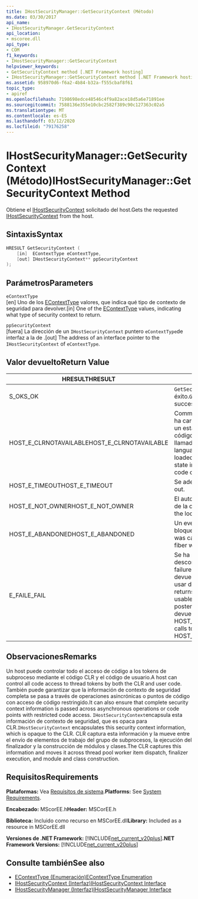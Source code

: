 ```yaml
---
title: IHostSecurityManager::GetSecurityContext (Método)
ms.date: 03/30/2017
api_name:
- IHostSecurityManager.GetSecurityContext
api_location:
- mscoree.dll
api_type:
- COM
f1_keywords:
- IHostSecurityManager::GetSecurityContext
helpviewer_keywords:
- GetSecurityContext method [.NET Framework hosting]
- IHostSecurityManager::GetSecurityContext method [.NET Framework hosting]
ms.assetid: 958970d6-f6a2-4b84-b32a-f555cbaf8f61
topic_type:
- apiref
ms.openlocfilehash: 7198698edce48546c4f9a82ace18d5a6e71891ee
ms.sourcegitcommit: 7588136e355e10cbc2582f389c90c127363c02a5
ms.translationtype: MT
ms.contentlocale: es-ES
ms.lasthandoff: 03/12/2020
ms.locfileid: "79176258"
---
```

# <a name="ihostsecuritymanagergetsecuritycontext-method"></a><span data-ttu-id="9ab8e-102">IHostSecurityManager::GetSecurityContext (Método)</span><span class="sxs-lookup"><span data-stu-id="9ab8e-102">IHostSecurityManager::GetSecurityContext Method</span></span>
<span data-ttu-id="9ab8e-103">Obtiene el [IHostSecurityContext](../../../../docs/framework/unmanaged-api/hosting/ihostsecuritycontext-interface.md) solicitado del host.</span><span class="sxs-lookup"><span data-stu-id="9ab8e-103">Gets the requested [IHostSecurityContext](../../../../docs/framework/unmanaged-api/hosting/ihostsecuritycontext-interface.md) from the host.</span></span>  
  
## <a name="syntax"></a><span data-ttu-id="9ab8e-104">Sintaxis</span><span class="sxs-lookup"><span data-stu-id="9ab8e-104">Syntax</span></span>  
  
```cpp
HRESULT GetSecurityContext (  
    [in]  EContextType eContextType,
    [out] IHostSecurityContext** ppSecurityContext  
);  
```  
  
## <a name="parameters"></a><span data-ttu-id="9ab8e-105">Parámetros</span><span class="sxs-lookup"><span data-stu-id="9ab8e-105">Parameters</span></span>  
 `eContextType`  
 <span data-ttu-id="9ab8e-106">[en] Uno de los [EContextType](../../../../docs/framework/unmanaged-api/hosting/econtexttype-enumeration.md) valores, que indica qué tipo de contexto de seguridad para devolver.</span><span class="sxs-lookup"><span data-stu-id="9ab8e-106">[in] One of the [EContextType](../../../../docs/framework/unmanaged-api/hosting/econtexttype-enumeration.md) values, indicating what type of security context to return.</span></span>  
  
 `ppSecurityContext`  
 <span data-ttu-id="9ab8e-107">[fuera] La dirección de un `IHostSecurityContext` puntero `eContextType`de interfaz a la de .</span><span class="sxs-lookup"><span data-stu-id="9ab8e-107">[out] The address of an interface pointer to the `IHostSecurityContext` of `eContextType`.</span></span>  
  
## <a name="return-value"></a><span data-ttu-id="9ab8e-108">Valor devuelto</span><span class="sxs-lookup"><span data-stu-id="9ab8e-108">Return Value</span></span>  
  
|<span data-ttu-id="9ab8e-109">HRESULT</span><span class="sxs-lookup"><span data-stu-id="9ab8e-109">HRESULT</span></span>|<span data-ttu-id="9ab8e-110">Descripción</span><span class="sxs-lookup"><span data-stu-id="9ab8e-110">Description</span></span>|  
|-------------|-----------------|  
|<span data-ttu-id="9ab8e-111">S_OK</span><span class="sxs-lookup"><span data-stu-id="9ab8e-111">S_OK</span></span>|<span data-ttu-id="9ab8e-112">`GetSecurityContext`regresó con éxito.</span><span class="sxs-lookup"><span data-stu-id="9ab8e-112">`GetSecurityContext` returned successfully.</span></span>|  
|<span data-ttu-id="9ab8e-113">HOST_E_CLRNOTAVAILABLE</span><span class="sxs-lookup"><span data-stu-id="9ab8e-113">HOST_E_CLRNOTAVAILABLE</span></span>|<span data-ttu-id="9ab8e-114">Common Language Runtime (CLR) no se ha cargado en un proceso o CLR está en un estado en el que no puede ejecutar código administrado o procesar la llamada correctamente.</span><span class="sxs-lookup"><span data-stu-id="9ab8e-114">The common language runtime (CLR) has not been loaded into a process, or the CLR is in a state in which it cannot run managed code or process the call successfully.</span></span>|  
|<span data-ttu-id="9ab8e-115">HOST_E_TIMEOUT</span><span class="sxs-lookup"><span data-stu-id="9ab8e-115">HOST_E_TIMEOUT</span></span>|<span data-ttu-id="9ab8e-116">Se adelantó la llamada.</span><span class="sxs-lookup"><span data-stu-id="9ab8e-116">The call timed out.</span></span>|  
|<span data-ttu-id="9ab8e-117">HOST_E_NOT_OWNER</span><span class="sxs-lookup"><span data-stu-id="9ab8e-117">HOST_E_NOT_OWNER</span></span>|<span data-ttu-id="9ab8e-118">El autor de la llamada no es el propietario de la cerradura.</span><span class="sxs-lookup"><span data-stu-id="9ab8e-118">The caller does not own the lock.</span></span>|  
|<span data-ttu-id="9ab8e-119">HOST_E_ABANDONED</span><span class="sxs-lookup"><span data-stu-id="9ab8e-119">HOST_E_ABANDONED</span></span>|<span data-ttu-id="9ab8e-120">Un evento se canceló mientras un hilo bloqueado o fibra lo esperaba.</span><span class="sxs-lookup"><span data-stu-id="9ab8e-120">An event was canceled while a blocked thread or fiber was waiting on it.</span></span>|  
|<span data-ttu-id="9ab8e-121">E_FAIL</span><span class="sxs-lookup"><span data-stu-id="9ab8e-121">E_FAIL</span></span>|<span data-ttu-id="9ab8e-122">Se ha producido un fallo catastrófico desconocido.</span><span class="sxs-lookup"><span data-stu-id="9ab8e-122">An unknown catastrophic failure occurred.</span></span> <span data-ttu-id="9ab8e-123">Cuando un método devuelve E_FAIL, CLR ya no se puede usar dentro del proceso.</span><span class="sxs-lookup"><span data-stu-id="9ab8e-123">When a method returns E_FAIL, the CLR is no longer usable within the process.</span></span> <span data-ttu-id="9ab8e-124">Las llamadas posteriores a métodos de hospedaje devuelven HOST_E_CLRNOTAVAILABLE.</span><span class="sxs-lookup"><span data-stu-id="9ab8e-124">Subsequent calls to hosting methods return HOST_E_CLRNOTAVAILABLE.</span></span>|  
  
## <a name="remarks"></a><span data-ttu-id="9ab8e-125">Observaciones</span><span class="sxs-lookup"><span data-stu-id="9ab8e-125">Remarks</span></span>  
 <span data-ttu-id="9ab8e-126">Un host puede controlar todo el acceso de código a los tokens de subproceso mediante el código CLR y el código de usuario.</span><span class="sxs-lookup"><span data-stu-id="9ab8e-126">A host can control all code access to thread tokens by both the CLR and user code.</span></span> <span data-ttu-id="9ab8e-127">También puede garantizar que la información de contexto de seguridad completa se pasa a través de operaciones asincrónicas o puntos de código con acceso de código restringido.</span><span class="sxs-lookup"><span data-stu-id="9ab8e-127">It can also ensure that complete security context information is passed across asynchronous operations or code points with restricted code access.</span></span> <span data-ttu-id="9ab8e-128">`IHostSecurityContext`encapsula esta información de contexto de seguridad, que es opaca para CLR.</span><span class="sxs-lookup"><span data-stu-id="9ab8e-128">`IHostSecurityContext` encapsulates this security context information, which is opaque to the CLR.</span></span> <span data-ttu-id="9ab8e-129">CLR captura esta información y la mueve entre el envío de elementos de trabajo del grupo de subprocesos, la ejecución del finalizador y la construcción de módulos y clases.</span><span class="sxs-lookup"><span data-stu-id="9ab8e-129">The CLR captures this information and moves it across thread pool worker item dispatch, finalizer execution, and module and class construction.</span></span>  
  
## <a name="requirements"></a><span data-ttu-id="9ab8e-130">Requisitos</span><span class="sxs-lookup"><span data-stu-id="9ab8e-130">Requirements</span></span>  
 <span data-ttu-id="9ab8e-131">**Plataformas:** Vea [Requisitos de sistema](../../../../docs/framework/get-started/system-requirements.md).</span><span class="sxs-lookup"><span data-stu-id="9ab8e-131">**Platforms:** See [System Requirements](../../../../docs/framework/get-started/system-requirements.md).</span></span>  
  
 <span data-ttu-id="9ab8e-132">**Encabezado:** MScorEE.h</span><span class="sxs-lookup"><span data-stu-id="9ab8e-132">**Header:** MSCorEE.h</span></span>  
  
 <span data-ttu-id="9ab8e-133">**Biblioteca:** Incluido como recurso en MSCorEE.dll</span><span class="sxs-lookup"><span data-stu-id="9ab8e-133">**Library:** Included as a resource in MSCorEE.dll</span></span>  
  
 <span data-ttu-id="9ab8e-134">**Versiones de .NET Framework:** [!INCLUDE[net_current_v20plus](../../../../includes/net-current-v20plus-md.md)]</span><span class="sxs-lookup"><span data-stu-id="9ab8e-134">**.NET Framework Versions:** [!INCLUDE[net_current_v20plus](../../../../includes/net-current-v20plus-md.md)]</span></span>  
  
## <a name="see-also"></a><span data-ttu-id="9ab8e-135">Consulte también</span><span class="sxs-lookup"><span data-stu-id="9ab8e-135">See also</span></span>

- [<span data-ttu-id="9ab8e-136">EContextType (Enumeración)</span><span class="sxs-lookup"><span data-stu-id="9ab8e-136">EContextType Enumeration</span></span>](../../../../docs/framework/unmanaged-api/hosting/econtexttype-enumeration.md)
- [<span data-ttu-id="9ab8e-137">IHostSecurityContext (Interfaz)</span><span class="sxs-lookup"><span data-stu-id="9ab8e-137">IHostSecurityContext Interface</span></span>](../../../../docs/framework/unmanaged-api/hosting/ihostsecuritycontext-interface.md)
- [<span data-ttu-id="9ab8e-138">IHostSecurityManager (Interfaz)</span><span class="sxs-lookup"><span data-stu-id="9ab8e-138">IHostSecurityManager Interface</span></span>](../../../../docs/framework/unmanaged-api/hosting/ihostsecuritymanager-interface.md)
